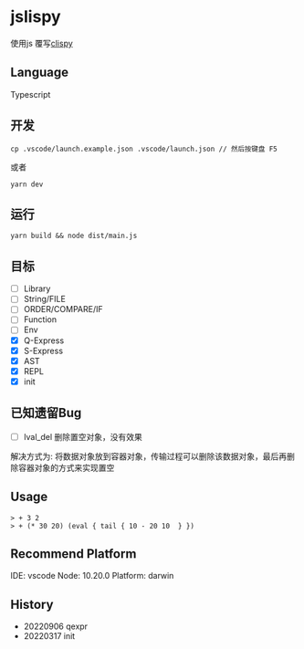 # jslispy

使用js 覆写[clispy](https://github.com/shaohung001/buildyourownlisp)

## Language

Typescript

## 开发

    cp .vscode/launch.example.json .vscode/launch.json // 然后按键盘 F5
或者

    yarn dev

## 运行

    yarn build && node dist/main.js

## 目标

- [ ] Library
- [ ] String/FILE
- [ ] ORDER/COMPARE/IF
- [ ] Function
- [ ] Env
- [x] Q-Express
- [x] S-Express
- [x] AST
- [x] REPL
- [x] init

## 已知遗留Bug

- [ ] lval_del 删除置空对象，没有效果

解决方式为: 将数据对象放到容器对象，传输过程可以删除该数据对象，最后再删除容器对象的方式来实现置空

## Usage

    > + 3 2
    > + (* 30 20) (eval { tail { 10 - 20 10  } })

## Recommend Platform

IDE: vscode
Node: 10.20.0
Platform: darwin

## History

- 20220906 qexpr
- 20220317 init
